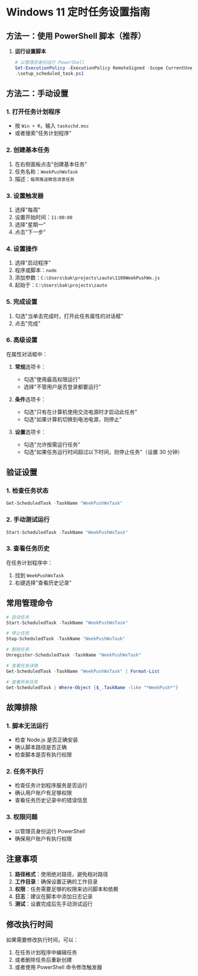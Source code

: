 # Windows 11 定时任务设置指南

## 方法一：使用 PowerShell 脚本（推荐）

1. **运行设置脚本**
   ```powershell
   # 以管理员身份运行 PowerShell
   Set-ExecutionPolicy -ExecutionPolicy RemoteSigned -Scope CurrentUser
   .\setup_scheduled_task.ps1
   ```

## 方法二：手动设置

### 1. 打开任务计划程序
- 按 `Win + R`，输入 `taskschd.msc`
- 或者搜索"任务计划程序"

### 2. 创建基本任务
1. 在右侧面板点击"创建基本任务"
2. 任务名称：`WeekPushWxTask`
3. 描述：`每周推送微信消息任务`

### 3. 设置触发器
1. 选择"每周"
2. 设置开始时间：`11:00:00`
3. 选择"星期一"
4. 点击"下一步"

### 4. 设置操作
1. 选择"启动程序"
2. 程序或脚本：`node`
3. 添加参数：`C:\Users\bak\projects\zauto\1100WeekPushWx.js`
4. 起始于：`C:\Users\bak\projects\zauto`

### 5. 完成设置
1. 勾选"当单击完成时，打开此任务属性的对话框"
2. 点击"完成"

### 6. 高级设置
在属性对话框中：
1. **常规**选项卡：
   - 勾选"使用最高权限运行"
   - 选择"不管用户是否登录都要运行"

2. **条件**选项卡：
   - 勾选"只有在计算机使用交流电源时才启动此任务"
   - 勾选"如果计算机切换到电池电源，则停止"

3. **设置**选项卡：
   - 勾选"允许按需运行任务"
   - 勾选"如果任务运行时间超过以下时间，则停止任务"（设置 30 分钟）

## 验证设置

### 1. 检查任务状态
```powershell
Get-ScheduledTask -TaskName "WeekPushWxTask"
```

### 2. 手动测试运行
```powershell
Start-ScheduledTask -TaskName "WeekPushWxTask"
```

### 3. 查看任务历史
在任务计划程序中：
1. 找到 `WeekPushWxTask`
2. 右键选择"查看历史记录"

## 常用管理命令

```powershell
# 启动任务
Start-ScheduledTask -TaskName "WeekPushWxTask"

# 停止任务
Stop-ScheduledTask -TaskName "WeekPushWxTask"

# 删除任务
Unregister-ScheduledTask -TaskName "WeekPushWxTask"

# 查看任务详情
Get-ScheduledTask -TaskName "WeekPushWxTask" | Format-List

# 查看所有任务
Get-ScheduledTask | Where-Object {$_.TaskName -like "*WeekPush*"}
```

## 故障排除

### 1. 脚本无法运行
- 检查 Node.js 是否正确安装
- 确认脚本路径是否正确
- 检查脚本是否有执行权限

### 2. 任务不执行
- 检查任务计划程序服务是否运行
- 确认用户账户有足够权限
- 查看任务历史记录中的错误信息

### 3. 权限问题
- 以管理员身份运行 PowerShell
- 确保用户账户有执行权限

## 注意事项

1. **路径格式**：使用绝对路径，避免相对路径
2. **工作目录**：确保设置正确的工作目录
3. **权限**：任务需要足够的权限来访问脚本和依赖
4. **日志**：建议在脚本中添加日志记录
5. **测试**：设置完成后先手动测试运行

## 修改执行时间

如果需要修改执行时间，可以：
1. 在任务计划程序中编辑任务
2. 或者删除任务后重新创建
3. 或者使用 PowerShell 命令修改触发器 